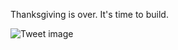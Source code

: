 Thanksgiving is over. It's time to build.


![Tweet image](/assets/crosspoast/F_85g_4b0AAytsT.jpg)

